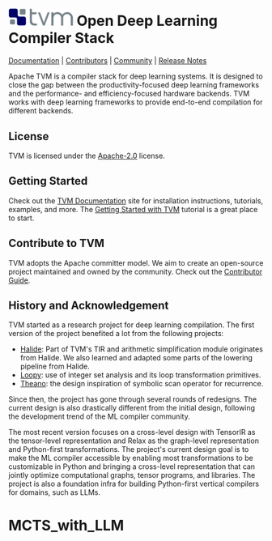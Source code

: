 <!--- Licensed to the Apache Software Foundation (ASF) under one -->
<!--- or more contributor license agreements.  See the NOTICE file -->
<!--- distributed with this work for additional information -->
<!--- regarding copyright ownership.  The ASF licenses this file -->
<!--- to you under the Apache License, Version 2.0 (the -->
<!--- "License"); you may not use this file except in compliance -->
<!--- with the License.  You may obtain a copy of the License at -->

<!---   http://www.apache.org/licenses/LICENSE-2.0 -->

<!--- Unless required by applicable law or agreed to in writing, -->
<!--- software distributed under the License is distributed on an -->
<!--- "AS IS" BASIS, WITHOUT WARRANTIES OR CONDITIONS OF ANY -->
<!--- KIND, either express or implied.  See the License for the -->
<!--- specific language governing permissions and limitations -->
<!--- under the License. -->

<img src=https://raw.githubusercontent.com/apache/tvm-site/main/images/logo/tvm-logo-small.png width=128/> Open Deep Learning Compiler Stack
==============================================
[Documentation](https://tvm.apache.org/docs) |
[Contributors](CONTRIBUTORS.md) |
[Community](https://tvm.apache.org/community) |
[Release Notes](NEWS.md)

Apache TVM is a compiler stack for deep learning systems. It is designed to close the gap between the
productivity-focused deep learning frameworks and the performance- and efficiency-focused hardware backends.
TVM works with deep learning frameworks to provide end-to-end compilation for different backends.

License
-------
TVM is licensed under the [Apache-2.0](LICENSE) license.

Getting Started
---------------
Check out the [TVM Documentation](https://tvm.apache.org/docs/) site for installation instructions, tutorials, examples, and more.
The [Getting Started with TVM](https://tvm.apache.org/docs/get_started/overview.html) tutorial is a great
place to start.

Contribute to TVM
-----------------
TVM adopts the Apache committer model. We aim to create an open-source project maintained and owned by the community.
Check out the [Contributor Guide](https://tvm.apache.org/docs/contribute/).

History and Acknowledgement
---------------------------
TVM started as a research project for deep learning compilation.
The first version of the project benefited a lot from the following projects:

- [Halide](https://github.com/halide/Halide): Part of TVM's TIR and arithmetic simplification module
 originates from Halide. We also learned and adapted some parts of the lowering pipeline from Halide.
- [Loopy](https://github.com/inducer/loopy): use of integer set analysis and its loop transformation primitives.
- [Theano](https://github.com/Theano/Theano): the design inspiration of symbolic scan operator for recurrence.

Since then, the project has gone through several rounds of redesigns.
The current design is also drastically different from the initial design, following the
development trend of the ML compiler community.

The most recent version focuses on a cross-level design with TensorIR as the tensor-level representation
and Relax as the graph-level representation and Python-first transformations.
The project's current design goal is to make the ML compiler accessible by enabling most
transformations to be customizable in Python and bringing a cross-level representation that can jointly
optimize computational graphs, tensor programs, and libraries. The project is also a foundation
infra for building Python-first vertical compilers for domains, such as LLMs.
# MCTS_with_LLM
